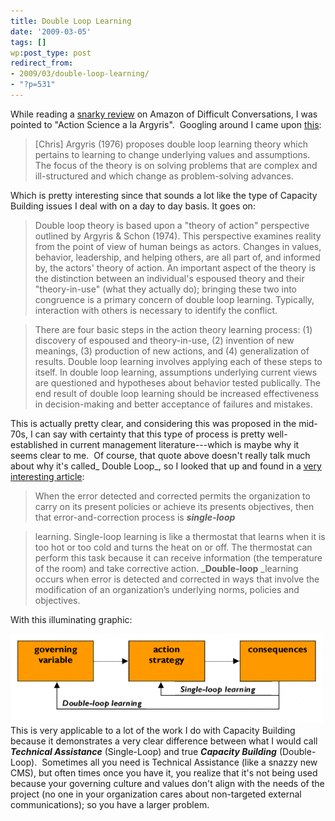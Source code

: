 ```yaml
---
title: Double Loop Learning
date: '2009-03-05'
tags: []
wp:post_type: post
redirect_from:
- 2009/03/double-loop-learning/
- "?p=531"
---
```


While reading a [snarky review](http://www.amazon.com/review/R3SH49SV19FRVH/ref=cm_cr_rdp_perm) on Amazon of Difficult Conversations, I was pointed to "Action Science a la Argyris".  Googling around I came upon [this](http://tip.psychology.org/argyris.html):

>

> [Chris] Argyris (1976) proposes double loop learning theory which pertains to learning to change underlying values and assumptions. The focus of the theory is on solving problems that are complex and ill-structured and which change as problem-solving advances.

Which is pretty interesting since that sounds a lot like the type of Capacity Building issues I deal with on a day to day basis. It goes on:

>

> Double loop theory is based upon a "theory of action" perspective outlined by Argyris & Schon (1974). This perspective examines reality from the point of view of human beings as actors. Changes in values, behavior, leadership, and helping others, are all part of, and informed by, the actors' theory of action. An important aspect of the theory is the distinction between an individual's espoused theory and their "theory-in-use" (what they actually do); bringing these two into congruence is a primary concern of double loop learning. Typically, interaction with others is necessary to identify the conflict.

> There are four basic steps in the action theory learning process: (1) discovery of espoused and theory-in-use, (2) invention of new meanings, (3) production of new actions, and (4) generalization of results. Double loop learning involves applying each of these steps to itself. In double loop learning, assumptions underlying current views are questioned and hypotheses about behavior tested publically. The end result of double loop learning should be increased effectiveness in decision-making and better acceptance of failures and mistakes.

This is actually pretty clear, and considering this was proposed in the mid-70s, I can say with certainty that this type of process is pretty well-established in current management literature---which is maybe why it seems clear to me.  Of course, that quote above doesn't really talk much about why it's called_ Double Loop_, so I looked that up and found in a [very interesting article](http://www.infed.org/thinkers/argyris.htm):

>

> When the error detected and corrected permits the organization to carry on its present policies or achieve its presents objectives, then that error-and-correction process is **_single-loop_**

> learning. Single-loop learning is like a thermostat that learns when it is too hot or too cold and turns the heat on or off. The thermostat can perform this task because it can receive information (the temperature of the room) and take corrective action. _**Double-loop** _learning occurs when error is detected and corrected in ways that involve the modification of an organization’s underlying norms, policies and objectives.

With this illuminating graphic:

![Double Loop](/uploads/2009-03-05-Double-Loop-Learning/doubleloop-500x143.png "Double Loop") This is very applicable to a lot of the work I do with Capacity Building because it demonstrates a very clear difference between what I would call **_Technical Assistance_** (Single-Loop) and true **_Capacity Building_** (Double-Loop).  Sometimes all you need is Technical Assistance (like a snazzy new CMS), but often times once you have it, you realize that it's not being used because your governing culture and values don't align with the needs of the project (no one in your organization cares about non-targeted external communications); so you have a larger problem.
